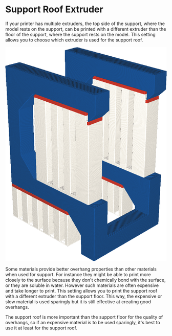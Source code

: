 Support Roof Extruder
====
If your printer has multiple extruders, the top side of the support, where the model rests on the support, can be printed with a different extruder than the floor of the support, where the support rests on the model. This setting allows you to choose which extruder is used for the support roof.

<!--screenshot {
"image_path": "support_roof_extruder_nr.png",
"models": [
    {
        "script": "question_stick_clip.scad",
        "transformation": ["rotateY(90)"],
        "object_settings": {"extruder_nr": 1}
    }
],
"camera_position": [134, 134, 113],
"settings": {
    "support_enable": true,
    "support_interface_enable": true,
    "support_use_towers": false,
    "support_extruder_nr": 3,
    "support_roof_extruder_nr": 2
},
"colour_scheme": "material_colour",
"colours": 64
}-->
![The support roof is printed in red, but the support floor in white](../images/support_roof_extruder_nr.png)

Some materials provide better overhang properties than other materials when used for support. For instance they might be able to print more closely to the surface because they don't chemically bond with the surface, or they are soluble in water. However such materials are often expensive and take longer to print. This setting allows you to print the support roof with a different extruder than the support floor. This way, the expensive or slow material is used sparingly but it is still effective at creating good overhangs.

The support roof is more important than the support floor for the quality of overhangs, so if an expensive material is to be used sparingly, it's best to use it at least for the support roof.
